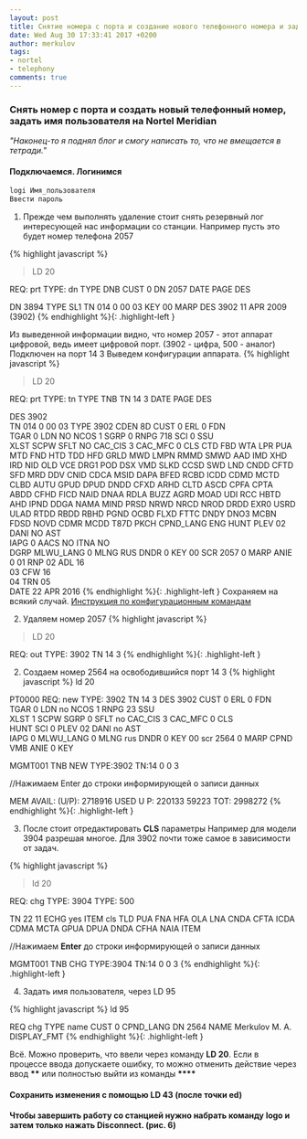 ```yaml
---
layout: post
title: Снятие номера с порта и создание нового телефонного номера и задать имя пользователя на Nortel Meridian
date: Wed Aug 30 17:33:41 2017 +0200
author: merkulov
tags:
- nortel
- telephony
comments: true
---
```

### Снять номер с порта и создать новый телефонный номер, задать имя пользователя на Nortel Meridian
*"Наконец-то я поднял блог и смогу написать то, что не вмещается в тетради."*
#### Подключаемся. Логинимся 

```javascript
logi Имя_пользователя
Ввести пароль
```

1. Прежде чем выполнять удаление стоит снять резервный лог интересующей нас информации со станции.
Например пусть это будет номер телефона 2057

{% highlight javascript %}
>LD 20

REQ: prt 
TYPE: dn
TYPE DNB
CUST 0
DN   2057
DATE 
PAGE 
DES 

DN   3894
TYPE SL1 
TN   014 0 00 03 KEY 00   MARP  DES 3902      11 APR 2009 
     (3902)
{% endhighlight %}{: .highlight-left }

Из выведенной информации видно, что номер 2057 - этот аппарат цифровой, ведь имеет цифровой порт. (3902 - цифра, 500 - аналог)
Подключен на порт 14 3
Выведем конфигурации аппарата.
{% highlight javascript %}
>LD 20

REQ: prt
TYPE: tn
TYPE TNB
TN   14 3
DATE 
PAGE 
DES  

DES  3902  
TN   014 0 00 03 
TYPE 3902
CDEN 8D
CUST 0 
ERL  0 
FDN  
TGAR 0 
LDN  NO
NCOS 1 
SGRP 0 
RNPG 718 
SCI  0 
SSU  
XLST 
SCPW 
SFLT NO
CAC_CIS 3 
CAC_MFC 0
CLS  CTD FBD WTA LPR PUA MTD FND HTD TDD HFD GRLD 
     MWD LMPN RMMD SMWD AAD IMD XHD IRD NID OLD VCE DRG1
     POD DSX VMD SLKD CCSD SWD LND CNDD
     CFTD SFD MRD DDV CNID CDCA MSID DAPA BFED RCBD 
     ICDD CDMD MCTD CLBD AUTU
     GPUD DPUD DNDD CFXD ARHD CLTD ASCD 
     CPFA CPTA ABDD CFHD FICD NAID DNAA RDLA BUZZ AGRD MOAD 
     UDI RCC HBTD AHD IPND  DDGA NAMA MIND PRSD NRWD NRCD NROD 
     DRDD EXR0 
     USRD ULAD RTDD RBDD RBHD PGND OCBD FLXD FTTC DNDY DNO3 MCBN 
     FDSD NOVD CDMR MCDD T87D PKCH 
CPND_LANG ENG
HUNT 
PLEV 02 
DANI NO
AST  
IAPG 0 
AACS NO
ITNA NO  
DGRP 
MLWU_LANG 0 
MLNG RUS
DNDR 0 
KEY  00 SCR 2057 0     MARP
        ANIE 0 
     01 RNP 
     02 ADL 16  
     03 CFW 16  
     04 TRN 
     05     
DATE 22 APR 2016 
{% endhighlight %}{: .highlight-left }
Сохраняем на всякий случай. [Инструкция по конфигурационным командам](https://yadi.sk/i/cEUjXcoo3MTNAh)

2. Удаляем номер 2057
{% highlight javascript %}
>LD 20

REQ: out 
TYPE: 3902
TN   14 3
{% endhighlight %}{: .highlight-left }

2. Создаем номер 2564 на освободившийся порт 14 3
{% highlight javascript %}
ld 20

PT0000 
REQ: new
TYPE: 3902
TN   14 3
DES  3902
CUST 0
ERL 0
FDN  
TGAR 0
LDN  no
NCOS 1
RNPG 23
SSU  
XLST 1
SCPW 
SGRP 0
SFLT no
CAC_CIS 3
CAC_MFC 0
CLS  
HUNT 
SCI  0
PLEV 02
DANI no
AST  
IAPG 0
MLWU_LANG 0
MLNG rus
DNDR 0
KEY 00 scr 2564 0
  MARP
  CPND 
  VMB 
  ANIE 0
KEY 

MGMT001 TNB NEW TYPE:3902 TN:14 0 0 3

//Нажимаем Enter до строки информирующей о записи данных

MEM AVAIL: (U/P): 2718916    USED U P: 220133 59223    TOT: 2998272 
{% endhighlight %}{: .highlight-left }

3. После стоит отредактировать __CLS__ параметры
Например для модели 3904 разрешая многое. Для 3902 почти тоже самое в зависимости от задач.

{% highlight javascript %}
>ld 20

REQ: chg
TYPE: 3904
TYPE: 500

TN   22 11
ECHG yes
ITEM cls TLD PUA FNA HFA OLA LNA CNDA 
CFTA ICDA CDMA MCTA 
GPUA DPUA DNDA CFHA NAIA
ITEM 

//Нажимаем __Enter__ до строки информирующей о записи данных

MGMT001 TNB CHG TYPE:3904  TN:14 0 0 3
{% endhighlight %}{: .highlight-left }

4. Задать имя пользователя, через LD 95

{% highlight javascript %}
ld 95

REQ  chg
TYPE name
CUST 0
  CPND_LANG 
DN   2564
  NAME Merkulov M. A.
  DISPLAY_FMT 
{% endhighlight %}{: .highlight-left }

Всё. Можно проверить, что ввели через команду __LD 20__.
Если в процессе ввода допускаете ошибку, то можно отменить действие через ввод __**__ или полностью выйти из команды __****__
#### Сохранить изменения с помощью __LD 43__ (после точки __ed__)
#### Чтобы завершить работу со станцией нужно набрать команду __logo__ и затем только нажать __Disconnect__. (рис. 6)
